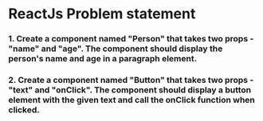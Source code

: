 # ReactJs Problem statement

### 1. Create a component named "Person" that takes two props - "name" and "age". The component should display the person's name and age in a paragraph element.

### 2. Create a component named "Button" that takes two props - "text" and "onClick". The component should display a button element with the given text and call the onClick function when clicked.

